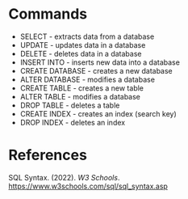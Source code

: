 # Commands 

- SELECT - extracts data from a database 
- UPDATE - updates data in a database 
- DELETE - deletes data in a database 
- INSERT INTO - inserts new data into a database 
- CREATE DATABASE - creates a new database 
- ALTER DATABASE - modifies a database 
- CREATE TABLE - creates a new table 
- ALTER TABLE - modifies a database 
- DROP TABLE - deletes a table 
- CREATE INDEX - creates an index (search key) 
- DROP INDEX - deletes an index 

# References 
SQL Syntax. (2022). *W3 Schools*. <https://www.w3schools.com/sql/sql_syntax.asp> 
